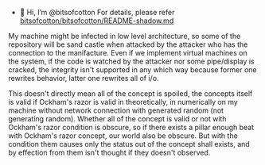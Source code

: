 - 👋 Hi, I’m @bitsofcotton
For details, please refer [bitsofcotton/bitsofcotton/README-shadow.md](https://github.com/bitsofcotton/bitsofcotton)

My machine might be infected in low level architecture, so some of the repository will be sand castle when attacked by the attacker who has the connection to the manifacture. Even if we implement virtual machines on the system, if the code is watched by the attacker nor some pipe/display is cracked, the integrity isn't supported in any which way because former one rewrites behavior, latter one rewrites all of i/o.

This doesn't directly mean all of the concept is spoiled, the concepts itself is valid if Ockham's razor is valid in theoretically, in numerically on my machine without network connection with generated random (not generating random). Whether all of the concept is valid or not with Ockham's razor condition is obscure, so if there exists a pillar enough beat with Ockham's razor concept, our world also be obscure. But with the condition them causes only the status out of the concept shall exists, and by effection from them isn't thought if they doesn't observed.
